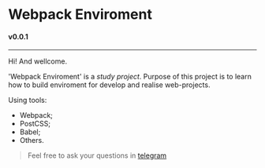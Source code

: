 # Webpack Enviroment
#### v0.0.1
-----
Hi! And wellcome. 

'Webpack Enviroment' is a _study project_. Purpose of this project is to learn how to build enviroment for develop and realise web-projects.

Using tools:
- Webpack;
- PostCSS;
- Babel;
- Others.

> Feel free to ask your questions in [telegram](https://t.me/frontandrew)
